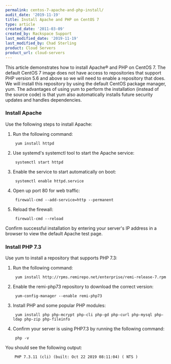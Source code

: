 ```yaml
---
permalink: centos-7-apache-and-php-install/
audit_date: '2019-11-19'
title: Install Apache and PHP on CentOS 7
type: article
created_date: '2011-03-09'
created_by: Rackspace Support
last_modified_date: '2019-11-19'
last_modified_by: Chad Sterling
product: Cloud Servers
product_url: cloud-servers
---
```


This article demonstrates how to install Apache&reg; and PHP on CentOS 7.
The default CentOS 7 image does not have access to repositories that support PHP version 5.6 and above so we will need to enable a repository that does. We will install this repository by using
the default CentOS package manager, yum. The advantages of using yum to perform
the installation (instead of the source code) is that yum also automatically
installs future security updates and handles dependencies.

### Install Apache

Use the following steps to install Apache:

1. Run the following command:

        yum install httpd

2. Use systemd's systemctl tool to start the Apache service:

        systemctl start httpd

3. Enable the service to start automatically on boot:

        systemctl enable httpd.service

4. Open up port 80 for web traffic:

        firewall-cmd --add-service=http --permanent

5. Reload the firewall:

        firewall-cmd --reload

Confirm successful installation by entering your server's IP address in a browser to view the default Apache test page.

### Install PHP 7.3

Use yum to install a repository that supports PHP 7.3:

1. Run the following command:

        yum install http://rpms.remirepo.net/enterprise/remi-release-7.rpm

2. Enable the remi-php73 repository to download the correct version:

        yum-config-manager --enable remi-php73

3. Install PHP and some popular PHP modules:
        
        yum install php php-mcrypt php-cli php-gd php-curl php-mysql php-ldap php-zip php-fileinfo

4. Confirm your server is using PHP7.3 by running the following command:

        php -v 

You should see the following output: 
        
        PHP 7.3.11 (cli) (built: Oct 22 2019 08:11:04) ( NTS ) 
